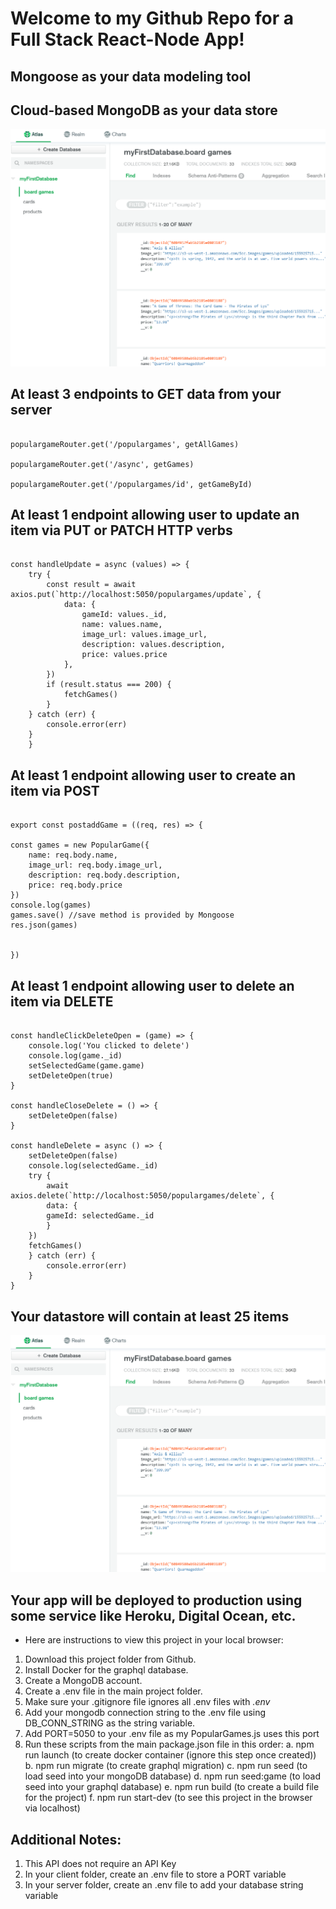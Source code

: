 # Welcome to my Github Repo for a Full Stack React-Node App!

## Mongoose as your data modeling tool


## Cloud-based MongoDB as your data store

![GET Data from Server](images/mongodb.PNG)


## At least 3 endpoints to GET data from your server

```

populargameRouter.get('/populargames', getAllGames)

populargameRouter.get('/async', getGames)

populargameRouter.get('/populargames/id', getGameById)

```


## At least 1 endpoint allowing user to update an item via PUT or PATCH HTTP verbs

```
  
const handleUpdate = async (values) => {
    try {
        const result = await axios.put(`http://localhost:5050/populargames/update`, {
            data: {
                gameId: values._id,
                name: values.name, 
                image_url: values.image_url, 
                description: values.description, 
                price: values.price
            },
        })
        if (result.status === 200) {
            fetchGames()
        }
    } catch (err) {
        console.error(err)
    }
    }

```


## At least 1 endpoint allowing user to create an item via POST

```

export const postaddGame = ((req, res) => {

const games = new PopularGame({
    name: req.body.name, 
    image_url: req.body.image_url, 
    description: req.body.description, 
    price: req.body.price 
})
console.log(games)
games.save() //save method is provided by Mongoose
res.json(games)


})

```


## At least 1 endpoint allowing user to delete an item via DELETE

```

const handleClickDeleteOpen = (game) => {
    console.log('You clicked to delete')
    console.log(game._id)
    setSelectedGame(game.game)
    setDeleteOpen(true)
}

const handleCloseDelete = () => {
    setDeleteOpen(false)
}

const handleDelete = async () => {
    setDeleteOpen(false)
    console.log(selectedGame._id)
    try {
        await axios.delete(`http://localhost:5050/populargames/delete`, { 
        data: {   
        gameId: selectedGame._id
        }
    })
    fetchGames()
    } catch (err) {
        console.error(err)
    }
}

```


## Your datastore will contain at least 25 items

![DELETE endpoint](images/mongodb.PNG)


## Your app will be deployed to production using some service like Heroku, Digital Ocean, etc.

* Here are instructions to view this project in your local browser:

1. Download this project folder from Github. 
2. Install Docker for the graphql database. 
3. Create a MongoDB account. 
4. Create a .env file in the main project folder. 
5. Make sure your .gitignore file ignores all .env files with *.env* 
5. Add your mongodb connection string to the .env file using DB_CONN_STRING as the string variable.
6. Add PORT=5050 to your .env file as my PopularGames.js uses this port
7. Run these scripts from the main package.json file in this order: 
    a. npm run launch (to create docker container (ignore this step once created))
    b. npm run migrate (to create graphql migration) 
    c. npm run seed (to load seed into your mongoDB database)
    d. npm run seed:game (to load seed into your graphql database)
    e. npm run build (to create a build file for the project)
    f. npm run start-dev (to see this project in the browser via localhost)


## Additional Notes: 
1. This API does not require an API Key 
2. In your client folder, create an .env file to store a PORT variable
3. In your server folder, create an .env file to add your database string variable 

